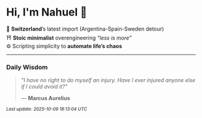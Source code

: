 # Hi, I'm Nahuel :tiger:

📍 **Switzerland**’s latest import (Argentina-Spain-Sweden detour)  
⛩️ **Stoic minimalist** overengineering *“less is more”*  
⚙️ Scripting simplicity to **automate life’s chaos**

---

### Daily Wisdom
> _"I have no right to do myself an injury. Have I ever injured anyone else if I could avoid it?"_  
>
> — **Marcus Aurelius**

<sub>*Last update: 2025-10-09 18:13:04 UTC*</sub>

